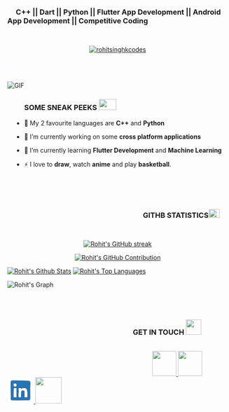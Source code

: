 <br>
 <div align=”center”>
<br>

###  &nbsp;&nbsp;&nbsp;&nbsp; C++ || Dart || Python || Flutter App Development || Android App Development || Competitive Coding
 
<br>

<p align="center"> <a href="https://github.com/ryo-ma/github-profile-trophy"><img src="https://github-profile-trophy.vercel.app/?username=rohitsinghkcodes&theme=monokai&row=1&column=6" alt="rohitsinghkcodes" /></a> </p>
<br>
<br><br>

<img align="left" height="300"  alt="GIF" src="https://media.giphy.com/media/zJ3V6Ot51H8Y0/giphy.gif" />

<br>


### SOME SNEAK PEEKS <img src="https://media.giphy.com/media/EHBHm9Pd78jwA/source.gif" width="40" height="25" />
- :memo: My 2 favourite languages are **C++** and **Python**

- 🔭 I’m currently working on some **cross platform applications**

- 🌱 I’m currently learning **Flutter Development** and **Machine Learning**
<!-- 
- 👯 I’m looking to **collaborate** on some **creative** app. **ideas**, for Android and iOS. -->

- ⚡ I love to **draw**, watch **anime** and play **basketball**.
<!--
<img align="left" src="https://spidyhackx.github.io/cv/images/programmer.gif" width="550" height="400"/>
-->  
<br><br><br>

### &nbsp;&nbsp;&nbsp;&nbsp;&nbsp;&nbsp;&nbsp;&nbsp;&nbsp;&nbsp;&nbsp;&nbsp;&nbsp;&nbsp;&nbsp;&nbsp;&nbsp;&nbsp;&nbsp;&nbsp;&nbsp;&nbsp;&nbsp;&nbsp;&nbsp;&nbsp;&nbsp;&nbsp;&nbsp;&nbsp;&nbsp;&nbsp;&nbsp;&nbsp;&nbsp;&nbsp;&nbsp;&nbsp;&nbsp;&nbsp;&nbsp;&nbsp;&nbsp;&nbsp;&nbsp;&nbsp;&nbsp;&nbsp;&nbsp;&nbsp;&nbsp;&nbsp;&nbsp;&nbsp;&nbsp;&nbsp;&nbsp;&nbsp;&nbsp;&nbsp;&nbsp;&nbsp;&nbsp;&nbsp;&nbsp;&nbsp;&nbsp;&nbsp;&nbsp;&nbsp;GITHB STATISTICS<img src="https://thumbs.gfycat.com/SpeedyPaltryAfricanharrierhawk-max-1mb.gif" width="25" height="20" />
<br/>

<p align="center">
  <a href="https://github.com/rohitsinghkcodes">
    <img src="https://github-readme-streak-stats.herokuapp.com/?user=rohitsinghkcodes&theme=radical&border=7F3FBF&background=0D1117" alt="Rohit's GitHub streak"/>
  </a>
</p>

<p align="center">
  <a href="https://github.com/rohitsinghkcodes">
    <img src="https://github-profile-summary-cards.vercel.app/api/cards/profile-details?username=rohitsinghkcodes&theme=radical" alt="Rohit's GitHub Contribution"/>
  </a>
</p>

<a> 
    <a href="https://github.com/rohitsinghkcodes"><img alt="Rohit's Github Stats" src="https://denvercoder1-github-readme-stats.vercel.app/api?username=rohitsinghkcodes&show_icons=true&count_private=true&theme=react&border_color=7F3FBF&bg_color=0D1117&title_color=F85D7F&icon_color=F8D866" height="192px" width="49.5%"/></a>
  <a href="https://github.com/rohitsinghkcodes"><img alt="Rohit's Top Languages" src="https://denvercoder1-github-readme-stats.vercel.app/api/top-langs/?username=rohitsinghkcodes&langs_count=8&layout=compact&theme=react&border_color=7F3FBF&bg_color=0D1117&title_color=F85D7F&icon_color=F8D866" height="192px" width="49.5%"/></a>
  <br/>
</a>


![Rohit's Graph](https://github-readme-activity-graph.vercel.app/graph?username=rohitsinghkcodes&custom_title=Rohit's%20GitHub%20Activity%20Graph&bg_color=0D1117&color=7F3FBF&line=7F3FBF&point=7F3FBF&area_color=FFFFFF&title_color=FFFFFF&area=true)

 <br><br>

### &nbsp;&nbsp;&nbsp;&nbsp;&nbsp;&nbsp;&nbsp;&nbsp;&nbsp;&nbsp;&nbsp;&nbsp;&nbsp;&nbsp;&nbsp;&nbsp;&nbsp;&nbsp;&nbsp;&nbsp;&nbsp;&nbsp;&nbsp;&nbsp;&nbsp;&nbsp;&nbsp;&nbsp;&nbsp;&nbsp;&nbsp;&nbsp;&nbsp;&nbsp;&nbsp;&nbsp;&nbsp;&nbsp;&nbsp;&nbsp;&nbsp;&nbsp;&nbsp;&nbsp;&nbsp;&nbsp;&nbsp;&nbsp;&nbsp;&nbsp;&nbsp;&nbsp;&nbsp;&nbsp;&nbsp;&nbsp;&nbsp;&nbsp;&nbsp;&nbsp;&nbsp;&nbsp;&nbsp;&nbsp;&nbsp;&nbsp;&nbsp;&nbsp;&nbsp;&nbsp;&nbsp;&nbsp;&nbsp;    GET IN TOUCH <img src="https://media.giphy.com/media/Zcc3ZeeZ5ztdw1oNSB/giphy.gif" width="35" height="35" />

<br>
  &nbsp;&nbsp;&nbsp;&nbsp;&nbsp;&nbsp;&nbsp;&nbsp;&nbsp;&nbsp;&nbsp;&nbsp;&nbsp;&nbsp;&nbsp;&nbsp;&nbsp;&nbsp;&nbsp;&nbsp;&nbsp;&nbsp;&nbsp;&nbsp;&nbsp;&nbsp;&nbsp;&nbsp;&nbsp;&nbsp;&nbsp;&nbsp;&nbsp;&nbsp;&nbsp;&nbsp;&nbsp;&nbsp;&nbsp;&nbsp;&nbsp;&nbsp;&nbsp;&nbsp;&nbsp;&nbsp;&nbsp;&nbsp;&nbsp;&nbsp;&nbsp;&nbsp;&nbsp;&nbsp;&nbsp;&nbsp;&nbsp;&nbsp;&nbsp;&nbsp;&nbsp;&nbsp;&nbsp;&nbsp;&nbsp;&nbsp;&nbsp;&nbsp;&nbsp;&nbsp;&nbsp;&nbsp;&nbsp;&nbsp;&nbsp;&nbsp;&nbsp;&nbsp;&nbsp;&nbsp;&nbsp;&nbsp;&nbsp;   <a href="https://twitter.com/rohit_ka_tweet" >
     <img src="https://media.giphy.com/media/M9O6ePwNJ58UMF1Rvq/giphy.gif" width="55" height="57" />
  </a>
  <a href="https://www.instagram.com/rohit_ka_insta/">
    <img src="https://media.giphy.com/media/SwyH7oWi2vhkOjCwiJ/giphy.gif" width="55" height="57"/>
  </a>
   <a href="https://www.linkedin.com/in/rohit-kumar-singh-702a451a4/">
    <img src="https://github.com/rohitsinghkcodes/rohitsinghkcodes/blob/master/Readme_gifs/linkedinGif.gif" width="60" height="60" />
  </a>
 <a href="https://medium.com/@rohit_kumar_singh">
    <img src="https://cdn4.iconfinder.com/data/icons/social-media-2210/24/Medium-512.png" width="60" height="60" />
  </a>
